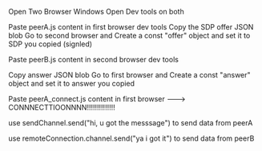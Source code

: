 Open Two Browser Windows
Open Dev tools on both

Paste peerA.js content in first browser dev tools
Copy the SDP offer JSON blob
Go to second browser and Create a const "offer" object and set it to SDP you copied (signled)

Paste peerB.js content in second browser dev tools

Copy answer JSON blob
Go to first browser and Create a const "answer" object and set it to answer you copied

Paste peerA_connect.js content in first browser --->
CONNNECTTIOONNNN!!!!!!!!!!!!!!

use sendChannel.send("hi, u got the messsage") to send data from peerA

use remoteConnection.channel.send("ya i got it") to send data from peerB

